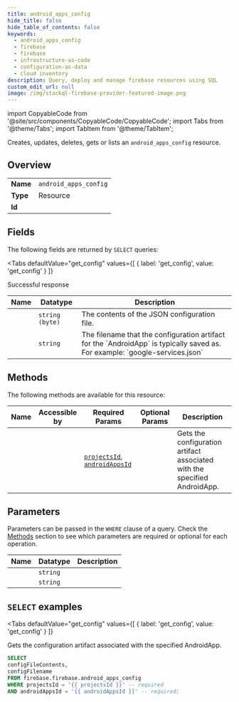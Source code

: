 ```yaml
--- 
title: android_apps_config
hide_title: false
hide_table_of_contents: false
keywords:
  - android_apps_config
  - firebase
  - firebase
  - infrastructure-as-code
  - configuration-as-data
  - cloud inventory
description: Query, deploy and manage firebase resources using SQL
custom_edit_url: null
image: /img/stackql-firebase-provider-featured-image.png
---
```


import CopyableCode from '@site/src/components/CopyableCode/CopyableCode';
import Tabs from '@theme/Tabs';
import TabItem from '@theme/TabItem';

Creates, updates, deletes, gets or lists an <code>android_apps_config</code> resource.

## Overview
<table><tbody>
<tr><td><b>Name</b></td><td><code>android_apps_config</code></td></tr>
<tr><td><b>Type</b></td><td>Resource</td></tr>
<tr><td><b>Id</b></td><td><CopyableCode code="firebase.firebase.android_apps_config" /></td></tr>
</tbody></table>

## Fields

The following fields are returned by `SELECT` queries:

<Tabs
    defaultValue="get_config"
    values={[
        { label: 'get_config', value: 'get_config' }
    ]}
>
<TabItem value="get_config">

Successful response

<table>
<thead>
    <tr>
    <th>Name</th>
    <th>Datatype</th>
    <th>Description</th>
    </tr>
</thead>
<tbody>
<tr>
    <td><CopyableCode code="configFileContents" /></td>
    <td><code>string (byte)</code></td>
    <td>The contents of the JSON configuration file.</td>
</tr>
<tr>
    <td><CopyableCode code="configFilename" /></td>
    <td><code>string</code></td>
    <td>The filename that the configuration artifact for the `AndroidApp` is typically saved as. For example: `google-services.json`</td>
</tr>
</tbody>
</table>
</TabItem>
</Tabs>

## Methods

The following methods are available for this resource:

<table>
<thead>
    <tr>
    <th>Name</th>
    <th>Accessible by</th>
    <th>Required Params</th>
    <th>Optional Params</th>
    <th>Description</th>
    </tr>
</thead>
<tbody>
<tr>
    <td><a href="#get_config"><CopyableCode code="get_config" /></a></td>
    <td><CopyableCode code="select" /></td>
    <td><a href="#parameter-projectsId"><code>projectsId</code></a>, <a href="#parameter-androidAppsId"><code>androidAppsId</code></a></td>
    <td></td>
    <td>Gets the configuration artifact associated with the specified AndroidApp.</td>
</tr>
</tbody>
</table>

## Parameters

Parameters can be passed in the `WHERE` clause of a query. Check the [Methods](#methods) section to see which parameters are required or optional for each operation.

<table>
<thead>
    <tr>
    <th>Name</th>
    <th>Datatype</th>
    <th>Description</th>
    </tr>
</thead>
<tbody>
<tr id="parameter-androidAppsId">
    <td><CopyableCode code="androidAppsId" /></td>
    <td><code>string</code></td>
    <td></td>
</tr>
<tr id="parameter-projectsId">
    <td><CopyableCode code="projectsId" /></td>
    <td><code>string</code></td>
    <td></td>
</tr>
</tbody>
</table>

## `SELECT` examples

<Tabs
    defaultValue="get_config"
    values={[
        { label: 'get_config', value: 'get_config' }
    ]}
>
<TabItem value="get_config">

Gets the configuration artifact associated with the specified AndroidApp.

```sql
SELECT
configFileContents,
configFilename
FROM firebase.firebase.android_apps_config
WHERE projectsId = '{{ projectsId }}' -- required
AND androidAppsId = '{{ androidAppsId }}' -- required;
```
</TabItem>
</Tabs>
